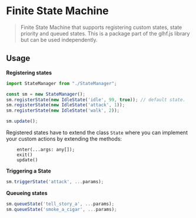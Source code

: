 # Finite State Machine
> Finite State Machine that supports registering custom states, state priority and queued states.
> This is a package part of the glhf.js library but can be used independently.


## Usage

**Registering states**

```typescript
import StateManager from "./StateManager";

const sm = new StateManager();
sm.registerState(new IdleState('idle', 99, true)); // default state.
sm.registerState(new IdleState('attack', 1));
sm.registerState(new IdleState('walk', 2));

sm.update();
```

Registered states have to extend the class `State` where you can implement your custom actions by extending the methods:

```
    enter(...args: any[]);
    exit()
    update()
```

**Triggering a State**

```typescript
sm.triggerState('attack', ...params);
```

**Queueing states**

```typescript
sm.queueState('tell_story_a', ...params);
sm.queueState('smoke_a_cigar', ...params);
```